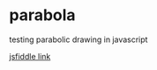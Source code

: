 # parabola
testing parabolic drawing in javascript

<a href="http://jsfiddle.net/wbcw63m0/show/">jsfiddle link</a>
